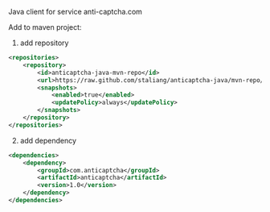 Java client for service anti-captcha.com

Add to maven project:

1) add repository
```xml
<repositories>
    <repository>
        <id>anticaptcha-java-mvn-repo</id>
        <url>https://raw.github.com/staliang/anticaptcha-java/mvn-repo/</url>
        <snapshots>
            <enabled>true</enabled>
            <updatePolicy>always</updatePolicy>
        </snapshots>
    </repository>
</repositories>
```

2) add dependency
```xml
<dependencies>
    <dependency>
        <groupId>com.anticaptcha</groupId>
        <artifactId>anticaptcha</artifactId>
        <version>1.0</version>
    </dependency>
</dependencies>
```